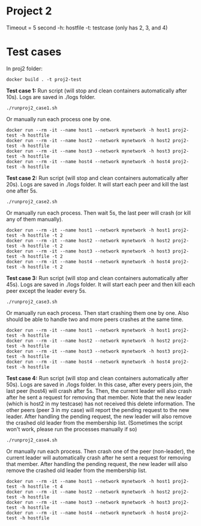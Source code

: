 # Project 2
Timeout = 5 second
-h: hostfile
-t: testcase (only has 2, 3, and 4)
# Test cases
In proj2 folder: 

    docker build . -t proj2-test


**Test case 1:**
Run script (will stop and clean containers automatically after 10s). Logs are saved in ./logs folder.

    ./runproj2_case1.sh

Or manually run each process one by one. 

    docker run --rm -it --name host1 --network mynetwork -h host1 proj2-test -h hostfile
    docker run --rm -it --name host2 --network mynetwork -h host2 proj2-test -h hostfile
    docker run --rm -it --name host3 --network mynetwork -h host3 proj2-test -h hostfile
    docker run --rm -it --name host4 --network mynetwork -h host4 proj2-test -h hostfile


**Test case 2:**
Run script (will stop and clean containers automatically after 20s). Logs are saved in ./logs folder. It will start each peer and kill the last one after 5s. 

    ./runproj2_case2.sh

Or manually run each process. Then wait 5s, the last peer will crash (or kill any of them manually). 

    docker run --rm -it --name host1 --network mynetwork -h host1 proj2-test -h hostfile -t 2
    docker run --rm -it --name host2 --network mynetwork -h host2 proj2-test -h hostfile -t 2
    docker run --rm -it --name host3 --network mynetwork -h host3 proj2-test -h hostfile -t 2
    docker run --rm -it --name host4 --network mynetwork -h host4 proj2-test -h hostfile -t 2



**Test case 3:**
Run script (will stop and clean containers automatically after 45s). Logs are saved in ./logs folder. It will start each peer and then kill each peer except the leader every 5s. 

    ./runproj2_case3.sh

Or manually run each process. Then start crashing them one by one. Also should be able to handle two and more peers crashes at the same time. 

    docker run --rm -it --name host1 --network mynetwork -h host1 proj2-test -h hostfile
    docker run --rm -it --name host2 --network mynetwork -h host2 proj2-test -h hostfile
    docker run --rm -it --name host3 --network mynetwork -h host3 proj2-test -h hostfile
    docker run --rm -it --name host4 --network mynetwork -h host4 proj2-test -h hostfile



**Test case 4:**
Run script (will stop and clean containers automatically after 50s). Logs are saved in ./logs folder. In this case, after every peers join, the last peer (host4) will crash after 5s. Then, the current leader will also crash after he sent a request for removing that member. Note that the new leader (which is host2 in my testcase) has not received this delete information. The other peers (peer 3 in my case) will report the pending request to the new leader. After handling the pending request, the new leader will also remove the crashed old leader from the membership list. (Sometimes the script won't work, please run the processes manually if so)

    ./runproj2_case4.sh

Or manually run each process. Then crash one of the peer (non-leader), the current leader will automatically crash after he sent a request for removing that member. After handling the pending request, the new leader will also remove the crashed old leader from the membership list. 

    docker run --rm -it --name host1 --network mynetwork -h host1 proj2-test -h hostfile -t 4
    docker run --rm -it --name host2 --network mynetwork -h host2 proj2-test -h hostfile
    docker run --rm -it --name host3 --network mynetwork -h host3 proj2-test -h hostfile
    docker run --rm -it --name host4 --network mynetwork -h host4 proj2-test -h hostfile


